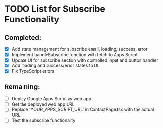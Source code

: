 # TODO List for Subscribe Functionality

## Completed:
- [x] Add state management for subscribe email, loading, success, error
- [x] Implement handleSubscribe function with fetch to Apps Script
- [x] Update UI for subscribe section with controlled input and button handler
- [x] Add loading and success/error states to UI
- [x] Fix TypeScript errors

## Remaining:
- [ ] Deploy Google Apps Script as web app
- [ ] Get the deployed web app URL
- [ ] Replace 'YOUR_APPS_SCRIPT_URL' in ContactPage.tsx with the actual URL
- [ ] Test the subscribe functionality
